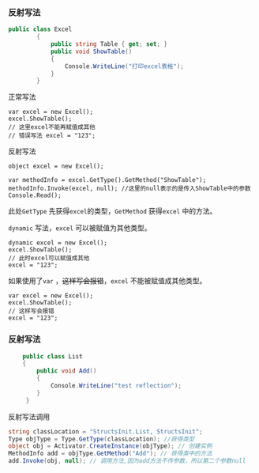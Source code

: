 ### 反射写法

```c#
public class Excel
        {
            public string Table { get; set; }
            public void ShowTable()
            {
                Console.WriteLine("打印excel表格");
            }
        }
```

正常写法

```
var excel = new Excel();
excel.ShowTable();
// 这里excel不能再赋值成其他
// 错误写法 excel = "123";
```



反射写法

```
object excel = new Excel();
 
var methodInfo = excel.GetType().GetMethod("ShowTable");
methodInfo.Invoke(excel, null); //这里的null表示的是传入ShowTable中的参数
Console.Read();
```

此处`GetType` 先获得`excel`的类型，`GetMethod` 获得`excel` 中的方法。



`dynamic` 写法，`excel` 可以被赋值为其他类型。

```
dynamic excel = new Excel();
excel.ShowTable();
// 此时excel可以赋值成其他
excel = "123";
```



如果使用了`var` ，~~这样写会报错~~，`excel` 不能被赋值成其他类型。

```
var excel = new Excel();
excel.ShowTable();
// 这样写会报错
excel = "123";
```



### 反射写法

```c#
    public class List
    {
        public void Add()
        {
            Console.WriteLine("test reflection");
        }
     }
```

反射写法调用

```c#
string classLocation = "StructsInit.List, StructsInit";
Type objType = Type.GetType(classLocation); //获得类型
object obj = Activator.CreateInstance(objType); // 创建实例
MethodInfo add = objType.GetMethod("Add"); // 获得类中的方法
add.Invoke(obj, null); // 调用方法,因为add方法不传参数，所以第二个参数null
```

